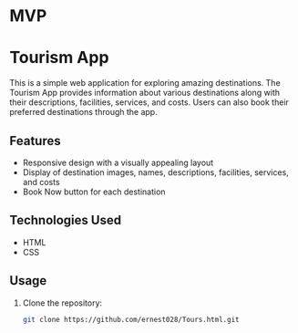 # MVP
# Tourism App

This is a simple web application for exploring amazing destinations. The Tourism App provides information about various destinations along with their descriptions, facilities, services, and costs. Users can also book their preferred destinations through the app.

## Features

- Responsive design with a visually appealing layout
- Display of destination images, names, descriptions, facilities, services, and costs
- Book Now button for each destination

## Technologies Used

- HTML
- CSS

## Usage

1. Clone the repository:

   ```bash
   git clone https://github.com/ernest028/Tours.html.git
